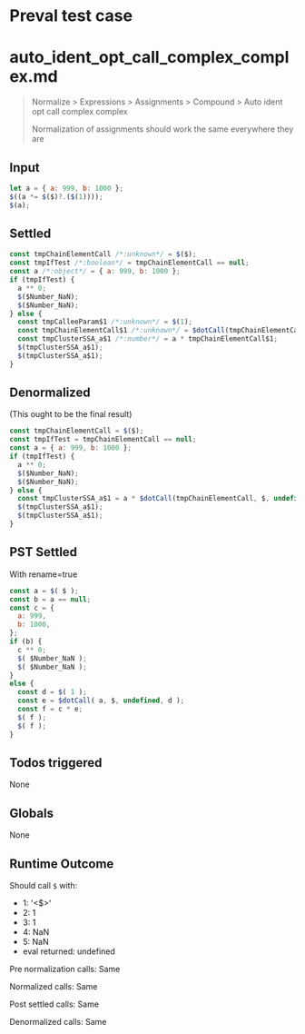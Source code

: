 # Preval test case

# auto_ident_opt_call_complex_complex.md

> Normalize > Expressions > Assignments > Compound > Auto ident opt call complex complex
>
> Normalization of assignments should work the same everywhere they are

## Input

`````js filename=intro
let a = { a: 999, b: 1000 };
$((a *= $($)?.($(1))));
$(a);
`````


## Settled


`````js filename=intro
const tmpChainElementCall /*:unknown*/ = $($);
const tmpIfTest /*:boolean*/ = tmpChainElementCall == null;
const a /*:object*/ = { a: 999, b: 1000 };
if (tmpIfTest) {
  a ** 0;
  $($Number_NaN);
  $($Number_NaN);
} else {
  const tmpCalleeParam$1 /*:unknown*/ = $(1);
  const tmpChainElementCall$1 /*:unknown*/ = $dotCall(tmpChainElementCall, $, undefined, tmpCalleeParam$1);
  const tmpClusterSSA_a$1 /*:number*/ = a * tmpChainElementCall$1;
  $(tmpClusterSSA_a$1);
  $(tmpClusterSSA_a$1);
}
`````


## Denormalized
(This ought to be the final result)

`````js filename=intro
const tmpChainElementCall = $($);
const tmpIfTest = tmpChainElementCall == null;
const a = { a: 999, b: 1000 };
if (tmpIfTest) {
  a ** 0;
  $($Number_NaN);
  $($Number_NaN);
} else {
  const tmpClusterSSA_a$1 = a * $dotCall(tmpChainElementCall, $, undefined, $(1));
  $(tmpClusterSSA_a$1);
  $(tmpClusterSSA_a$1);
}
`````


## PST Settled
With rename=true

`````js filename=intro
const a = $( $ );
const b = a == null;
const c = {
  a: 999,
  b: 1000,
};
if (b) {
  c ** 0;
  $( $Number_NaN );
  $( $Number_NaN );
}
else {
  const d = $( 1 );
  const e = $dotCall( a, $, undefined, d );
  const f = c * e;
  $( f );
  $( f );
}
`````


## Todos triggered


None


## Globals


None


## Runtime Outcome


Should call `$` with:
 - 1: '<$>'
 - 2: 1
 - 3: 1
 - 4: NaN
 - 5: NaN
 - eval returned: undefined

Pre normalization calls: Same

Normalized calls: Same

Post settled calls: Same

Denormalized calls: Same
